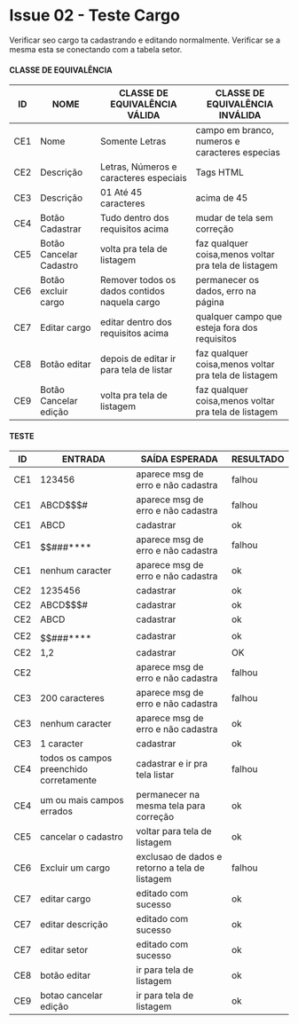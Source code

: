 # Issue 02 - Teste Cargo

Verificar seo cargo ta cadastrando e editando normalmente. Verificar se a mesma esta se conectando com a tabela setor.

#### CLASSE DE EQUIVALÊNCIA

| ID | NOME | CLASSE DE EQUIVALÊNCIA VÁLIDA | CLASSE DE EQUIVALÊNCIA INVÁLIDA |
| ------ | --------- | ---------------| ------------------------------|
|CE1|	Nome|	Somente Letras|	campo em branco, numeros e caracteres especias|
|CE2|	Descrição|	Letras, Números e caracteres especiais|	Tags HTML|
|CE3|	Descrição|	01 Até 45 caracteres|	acima de 45|
|CE4|	Botão Cadastrar|	Tudo dentro dos requisitos acima|	mudar de tela sem correção|
|CE5|	Botão Cancelar Cadastro|	volta pra tela de listagem |	faz qualquer coisa,menos voltar pra tela de listagem|
|CE6|	Botão excluir cargo|	Remover todos os dados contidos naquela cargo|	permanecer os dados, erro na página|
|CE7|	Editar cargo|	editar dentro dos requisitos acima|	qualquer campo que esteja fora dos requisitos|
|CE8|	Botão editar|	depois de editar ir para tela de listar	|faz qualquer coisa,menos voltar pra tela de listagem|
|CE9|	Botão Cancelar edição|	volta pra tela de listagem|	faz qualquer coisa,menos voltar pra tela de listagem|

#### TESTE			
| ID |	ENTRADA |	SAÍDA ESPERADA | RESULTADO |
| ------ | --------- | ---------------| ------------------------------|
|CE1|	123456|	aparece msg de erro e não cadastra|	falhou|
|CE1|	ABCD$$$#|	aparece msg de erro e não cadastra|	falhou|
|CE1|	ABCD|	cadastrar|	ok|
|CE1|	$$$$$$###****|	aparece msg de erro e não cadastra|	falhou|
|CE1|	nenhum caracter|	aparece msg de erro e não cadastra|	ok|
|CE2|	1235456|	cadastrar|	ok|
|CE2|	ABCD$$$#|	cadastrar|	ok|
|CE2|	ABCD|	cadastrar|	ok|
|CE2|	$$$$$$###****|	cadastrar|	ok|
|CE2|	1,2|	cadastrar|	OK|
|CE2|	<script></script>|	aparece msg de erro e não cadastra|	falhou|
|CE3|	200 caracteres|	aparece msg de erro e não cadastra	|falhou|
|CE3|	nenhum caracter|	aparece msg de erro e não cadastra|	ok|
|CE3|	1 caracter|	cadastrar|	ok|
|CE4|	todos os campos preenchido corretamente|	cadastrar e ir pra tela listar|	falhou|
|CE4|	um ou mais campos errados|	permanecer na mesma tela para correção|	ok|
|CE5|	cancelar o cadastro|	voltar para tela de listagem|	ok|
|CE6|	Excluir um cargo|	exclusao de dados e retorno a tela de listagem|	falhou|
|CE7|	editar cargo|	editado com sucesso|	ok|
|CE7|	editar descrição|	editado com sucesso|	ok|
|CE7|	editar setor|	editado com sucesso|	ok|
|CE8|	botão editar|	ir para tela de listagem|	ok |
|CE9|	botao cancelar edição|	ir para tela de listagem|	ok |
